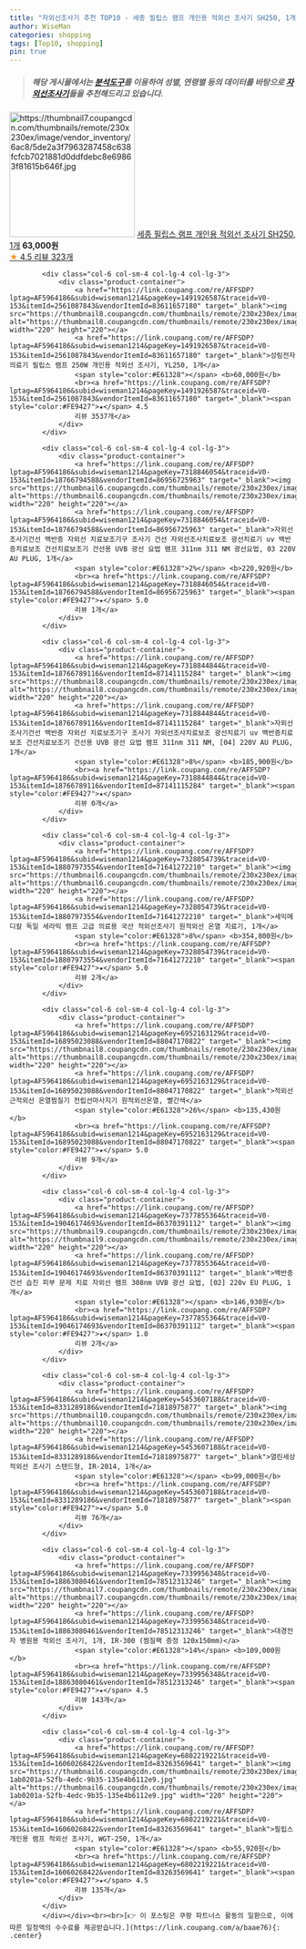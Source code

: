 ```yaml
---
title: "자외선조사기 추천 TOP10 - 세종 필립스 램프 개인용 적외선 조사기 SH250, 1개"
author: WiseMan
categories: shopping
tags: [Top10, shopping]
pin: true
---
```


> ##### 해당 게시물에서는 [**분석도구**](https://itemscout.io/)를 이용하여 **성별**, **연령별** 등의 데이터를 바탕으로 [**자외선조사기**](https://link.coupang.com/a/baae76)들을 추천해드리고 있습니다.
<div class="container"><div class="row">
            <div class="col-6 col-sm-4 col-lg-4 col-lg-3">
                <div class="product-container">
                    <a href="https://link.coupang.com/re/AFFSDP?lptag=AF5964186&subid=wiseman1214&pageKey=6784901963&traceid=V0-153&itemId=15968253571&vendorItemId=83174410158" target="_blank"><img src="https://thumbnail7.coupangcdn.com/thumbnails/remote/230x230ex/image/vendor_inventory/6ac8/5de2a3f7963287458c638fcfcb7021881d0ddfdebc8e69863f81615b646f.jpg" alt="https://thumbnail7.coupangcdn.com/thumbnails/remote/230x230ex/image/vendor_inventory/6ac8/5de2a3f7963287458c638fcfcb7021881d0ddfdebc8e69863f81615b646f.jpg" width="220" height="220"></a>
                    <a href="https://link.coupang.com/re/AFFSDP?lptag=AF5964186&subid=wiseman1214&pageKey=6784901963&traceid=V0-153&itemId=15968253571&vendorItemId=83174410158" target="_blank">세종 필립스 램프 개인용 적외선 조사기 SH250, 1개</a>
                    <span style="color:#E61328"></span> <b>63,000원</b>
                    <br><a href="https://link.coupang.com/re/AFFSDP?lptag=AF5964186&subid=wiseman1214&pageKey=6784901963&traceid=V0-153&itemId=15968253571&vendorItemId=83174410158" target="_blank"><span style="color:#FE9427">★</span> 4.5
                    리뷰 323개</a>
                </div>
            </div>
            
            <div class="col-6 col-sm-4 col-lg-4 col-lg-3">
                <div class="product-container">
                    <a href="https://link.coupang.com/re/AFFSDP?lptag=AF5964186&subid=wiseman1214&pageKey=1491926587&traceid=V0-153&itemId=2561087843&vendorItemId=83611657180" target="_blank"><img src="https://thumbnail8.coupangcdn.com/thumbnails/remote/230x230ex/image/vendor_inventory/33e0/faedc7d4f81dc20573f2a3b75ad2db9e8de209d0dde66577c23b5f997bc6.jpg" alt="https://thumbnail8.coupangcdn.com/thumbnails/remote/230x230ex/image/vendor_inventory/33e0/faedc7d4f81dc20573f2a3b75ad2db9e8de209d0dde66577c23b5f997bc6.jpg" width="220" height="220"></a>
                    <a href="https://link.coupang.com/re/AFFSDP?lptag=AF5964186&subid=wiseman1214&pageKey=1491926587&traceid=V0-153&itemId=2561087843&vendorItemId=83611657180" target="_blank">성림전자의료기 필립스 램프 250W 개인용 적외선 조사기, YL250, 1개</a>
                    <span style="color:#E61328"></span> <b>60,000원</b>
                    <br><a href="https://link.coupang.com/re/AFFSDP?lptag=AF5964186&subid=wiseman1214&pageKey=1491926587&traceid=V0-153&itemId=2561087843&vendorItemId=83611657180" target="_blank"><span style="color:#FE9427">★</span> 4.5
                    리뷰 3537개</a>
                </div>
            </div>
            
            <div class="col-6 col-sm-4 col-lg-4 col-lg-3">
                <div class="product-container">
                    <a href="https://link.coupang.com/re/AFFSDP?lptag=AF5964186&subid=wiseman1214&pageKey=7318846054&traceid=V0-153&itemId=18766794588&vendorItemId=86956725963" target="_blank"><img src="https://thumbnail6.coupangcdn.com/thumbnails/remote/230x230ex/image/vendor_inventory/56d2/55c43b4924d7f43d1c00311b3948afbffd69ee25c00f0776ef52e12fef6c.jpg" alt="https://thumbnail6.coupangcdn.com/thumbnails/remote/230x230ex/image/vendor_inventory/56d2/55c43b4924d7f43d1c00311b3948afbffd69ee25c00f0776ef52e12fef6c.jpg" width="220" height="220"></a>
                    <a href="https://link.coupang.com/re/AFFSDP?lptag=AF5964186&subid=wiseman1214&pageKey=7318846054&traceid=V0-153&itemId=18766794588&vendorItemId=86956725963" target="_blank">자외선조사기건선 백반증 자외선 치료보조기구 조사기 건선 자외선조사치료보조 광선치료기 uv 백반증치료보조 건선치료보조기 건선용 UVB 광선 요법 램프 311nm 311 NM 광선요법, 03 220V AU PLUG, 1개</a>
                    <span style="color:#E61328">2%</span> <b>220,920원</b>
                    <br><a href="https://link.coupang.com/re/AFFSDP?lptag=AF5964186&subid=wiseman1214&pageKey=7318846054&traceid=V0-153&itemId=18766794588&vendorItemId=86956725963" target="_blank"><span style="color:#FE9427">★</span> 5.0
                    리뷰 1개</a>
                </div>
            </div>
            
            <div class="col-6 col-sm-4 col-lg-4 col-lg-3">
                <div class="product-container">
                    <a href="https://link.coupang.com/re/AFFSDP?lptag=AF5964186&subid=wiseman1214&pageKey=7318844844&traceid=V0-153&itemId=18766789116&vendorItemId=87141115284" target="_blank"><img src="https://thumbnail8.coupangcdn.com/thumbnails/remote/230x230ex/image/vendor_inventory/691f/16d415e2003c92ad9aaf87254feac5ec656d30effb903dd1c6f264aaaa84.jpg" alt="https://thumbnail8.coupangcdn.com/thumbnails/remote/230x230ex/image/vendor_inventory/691f/16d415e2003c92ad9aaf87254feac5ec656d30effb903dd1c6f264aaaa84.jpg" width="220" height="220"></a>
                    <a href="https://link.coupang.com/re/AFFSDP?lptag=AF5964186&subid=wiseman1214&pageKey=7318844844&traceid=V0-153&itemId=18766789116&vendorItemId=87141115284" target="_blank">자외선조사기건선 백반증 자외선 치료보조기구 조사기 자외선조사치료보조 광선치료기 uv 백반증치료보조 건선치료보조기 건선용 UVB 광선 요법 램프 311nm 311 NM, [04] 220V AU PLUG, 1개</a>
                    <span style="color:#E61328">8%</span> <b>185,900원</b>
                    <br><a href="https://link.coupang.com/re/AFFSDP?lptag=AF5964186&subid=wiseman1214&pageKey=7318844844&traceid=V0-153&itemId=18766789116&vendorItemId=87141115284" target="_blank"><span style="color:#FE9427">★</span> 
                    리뷰 0개</a>
                </div>
            </div>
            
            <div class="col-6 col-sm-4 col-lg-4 col-lg-3">
                <div class="product-container">
                    <a href="https://link.coupang.com/re/AFFSDP?lptag=AF5964186&subid=wiseman1214&pageKey=7328054739&traceid=V0-153&itemId=18807973554&vendorItemId=71641272210" target="_blank"><img src="https://thumbnail6.coupangcdn.com/thumbnails/remote/230x230ex/image/vendor_inventory/f95c/1feef4c0825641cad05adc9cbea78ef32800a1407636e59230ced8a9eabc.jpg" alt="https://thumbnail6.coupangcdn.com/thumbnails/remote/230x230ex/image/vendor_inventory/f95c/1feef4c0825641cad05adc9cbea78ef32800a1407636e59230ced8a9eabc.jpg" width="220" height="220"></a>
                    <a href="https://link.coupang.com/re/AFFSDP?lptag=AF5964186&subid=wiseman1214&pageKey=7328054739&traceid=V0-153&itemId=18807973554&vendorItemId=71641272210" target="_blank">세익메디칼 독일 세라믹 램프 고급 의료용 국산 적외선조사기 원적외선 온열 치료기, 1개</a>
                    <span style="color:#E61328">8%</span> <b>354,800원</b>
                    <br><a href="https://link.coupang.com/re/AFFSDP?lptag=AF5964186&subid=wiseman1214&pageKey=7328054739&traceid=V0-153&itemId=18807973554&vendorItemId=71641272210" target="_blank"><span style="color:#FE9427">★</span> 5.0
                    리뷰 2개</a>
                </div>
            </div>
            
            <div class="col-6 col-sm-4 col-lg-4 col-lg-3">
                <div class="product-container">
                    <a href="https://link.coupang.com/re/AFFSDP?lptag=AF5964186&subid=wiseman1214&pageKey=6952163129&traceid=V0-153&itemId=16895023088&vendorItemId=88047170822" target="_blank"><img src="https://thumbnail8.coupangcdn.com/thumbnails/remote/230x230ex/image/vendor_inventory/e0e3/f0de10139e26bbeb8039656da1d6ec63b135b2f5d4a397022856373e7b5c.png" alt="https://thumbnail8.coupangcdn.com/thumbnails/remote/230x230ex/image/vendor_inventory/e0e3/f0de10139e26bbeb8039656da1d6ec63b135b2f5d4a397022856373e7b5c.png" width="220" height="220"></a>
                    <a href="https://link.coupang.com/re/AFFSDP?lptag=AF5964186&subid=wiseman1214&pageKey=6952163129&traceid=V0-153&itemId=16895023088&vendorItemId=88047170822" target="_blank">적외선 근적외선 온열찜질기 전립선마사지기 원적외선온열, 빨간색</a>
                    <span style="color:#E61328">26%</span> <b>135,430원</b>
                    <br><a href="https://link.coupang.com/re/AFFSDP?lptag=AF5964186&subid=wiseman1214&pageKey=6952163129&traceid=V0-153&itemId=16895023088&vendorItemId=88047170822" target="_blank"><span style="color:#FE9427">★</span> 5.0
                    리뷰 9개</a>
                </div>
            </div>
            
            <div class="col-6 col-sm-4 col-lg-4 col-lg-3">
                <div class="product-container">
                    <a href="https://link.coupang.com/re/AFFSDP?lptag=AF5964186&subid=wiseman1214&pageKey=7377855364&traceid=V0-153&itemId=19046174693&vendorItemId=86370391112" target="_blank"><img src="https://thumbnail9.coupangcdn.com/thumbnails/remote/230x230ex/image/vendor_inventory/2792/f0ff51663cbf4adb480a027b8659dfb02b11b635a8fd34343b20522c1e6a.jpg" alt="https://thumbnail9.coupangcdn.com/thumbnails/remote/230x230ex/image/vendor_inventory/2792/f0ff51663cbf4adb480a027b8659dfb02b11b635a8fd34343b20522c1e6a.jpg" width="220" height="220"></a>
                    <a href="https://link.coupang.com/re/AFFSDP?lptag=AF5964186&subid=wiseman1214&pageKey=7377855364&traceid=V0-153&itemId=19046174693&vendorItemId=86370391112" target="_blank">백반증 건선 습진 피부 문제 치료 자외선 램프 308nm UVB 광선 요법, [02] 220v EU PLUG, 1개</a>
                    <span style="color:#E61328"></span> <b>146,930원</b>
                    <br><a href="https://link.coupang.com/re/AFFSDP?lptag=AF5964186&subid=wiseman1214&pageKey=7377855364&traceid=V0-153&itemId=19046174693&vendorItemId=86370391112" target="_blank"><span style="color:#FE9427">★</span> 1.0
                    리뷰 2개</a>
                </div>
            </div>
            
            <div class="col-6 col-sm-4 col-lg-4 col-lg-3">
                <div class="product-container">
                    <a href="https://link.coupang.com/re/AFFSDP?lptag=AF5964186&subid=wiseman1214&pageKey=5453607188&traceid=V0-153&itemId=8331289186&vendorItemId=71818975877" target="_blank"><img src="https://thumbnail10.coupangcdn.com/thumbnails/remote/230x230ex/image/vendor_inventory/1e27/324362ce982a04199a4bb9dafdc8d1331375413c68735dedeeedb351be13.jpg" alt="https://thumbnail10.coupangcdn.com/thumbnails/remote/230x230ex/image/vendor_inventory/1e27/324362ce982a04199a4bb9dafdc8d1331375413c68735dedeeedb351be13.jpg" width="220" height="220"></a>
                    <a href="https://link.coupang.com/re/AFFSDP?lptag=AF5964186&subid=wiseman1214&pageKey=5453607188&traceid=V0-153&itemId=8331289186&vendorItemId=71818975877" target="_blank">열린세상 적외선 조사기 스탠드형, IR-2014, 1개</a>
                    <span style="color:#E61328"></span> <b>99,000원</b>
                    <br><a href="https://link.coupang.com/re/AFFSDP?lptag=AF5964186&subid=wiseman1214&pageKey=5453607188&traceid=V0-153&itemId=8331289186&vendorItemId=71818975877" target="_blank"><span style="color:#FE9427">★</span> 5.0
                    리뷰 76개</a>
                </div>
            </div>
            
            <div class="col-6 col-sm-4 col-lg-4 col-lg-3">
                <div class="product-container">
                    <a href="https://link.coupang.com/re/AFFSDP?lptag=AF5964186&subid=wiseman1214&pageKey=7339956348&traceid=V0-153&itemId=18863080461&vendorItemId=78512313246" target="_blank"><img src="https://thumbnail7.coupangcdn.com/thumbnails/remote/230x230ex/image/vendor_inventory/830b/be2fcba66f145fe1829ecb3151c153d1544fd9b83761cad0a9bdb5050de8.jpg" alt="https://thumbnail7.coupangcdn.com/thumbnails/remote/230x230ex/image/vendor_inventory/830b/be2fcba66f145fe1829ecb3151c153d1544fd9b83761cad0a9bdb5050de8.jpg" width="220" height="220"></a>
                    <a href="https://link.coupang.com/re/AFFSDP?lptag=AF5964186&subid=wiseman1214&pageKey=7339956348&traceid=V0-153&itemId=18863080461&vendorItemId=78512313246" target="_blank">대경전자 병원용 적외선 조사기, 1개, IR-300 (찜질팩 증정 120x150mm)</a>
                    <span style="color:#E61328">14%</span> <b>109,000원</b>
                    <br><a href="https://link.coupang.com/re/AFFSDP?lptag=AF5964186&subid=wiseman1214&pageKey=7339956348&traceid=V0-153&itemId=18863080461&vendorItemId=78512313246" target="_blank"><span style="color:#FE9427">★</span> 4.5
                    리뷰 143개</a>
                </div>
            </div>
            
            <div class="col-6 col-sm-4 col-lg-4 col-lg-3">
                <div class="product-container">
                    <a href="https://link.coupang.com/re/AFFSDP?lptag=AF5964186&subid=wiseman1214&pageKey=6802219221&traceid=V0-153&itemId=16060268422&vendorItemId=83263569641" target="_blank"><img src="https://thumbnail6.coupangcdn.com/thumbnails/remote/230x230ex/image/retail/images/6072801120148-1ab0201a-52fb-4edc-9b35-135e4b6112e9.jpg" alt="https://thumbnail6.coupangcdn.com/thumbnails/remote/230x230ex/image/retail/images/6072801120148-1ab0201a-52fb-4edc-9b35-135e4b6112e9.jpg" width="220" height="220"></a>
                    <a href="https://link.coupang.com/re/AFFSDP?lptag=AF5964186&subid=wiseman1214&pageKey=6802219221&traceid=V0-153&itemId=16060268422&vendorItemId=83263569641" target="_blank">필립스 개인용 램프 적외선 조사기, WGT-250, 1개</a>
                    <span style="color:#E61328"></span> <b>55,920원</b>
                    <br><a href="https://link.coupang.com/re/AFFSDP?lptag=AF5964186&subid=wiseman1214&pageKey=6802219221&traceid=V0-153&itemId=16060268422&vendorItemId=83263569641" target="_blank"><span style="color:#FE9427">★</span> 4.5
                    리뷰 135개</a>
                </div>
            </div>
            </div></div><br><br>[👉 이 포스팅은 쿠팡 파트너스 활동의 일환으로, 이에 따른 일정액의 수수료를 제공받습니다.](https://link.coupang.com/a/baae76){: .center}